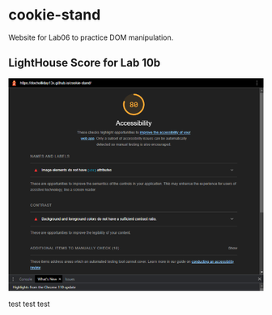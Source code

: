 # cookie-stand

Website for Lab06 to practice DOM manipulation.

## LightHouse Score for Lab 10b

![LightHouseScore for Lab 10b](img/lightHouseScreenshotlab10a.png)

test test test
